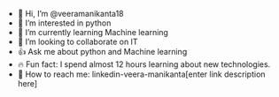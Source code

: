 - 👋 Hi, I’m @veeramanikanta18
- 👀 I’m interested in python
- 🌱 I’m currently learning Machine learning
- 💞️ I’m looking to collaborate on IT
- 👍 Ask me about python and Machine learning
- 🔥 Fun fact: I spend almost 12 hours learning about new technologies.
- 🔗 How to reach me: linkedin-veera-manikanta[enter link description here]



